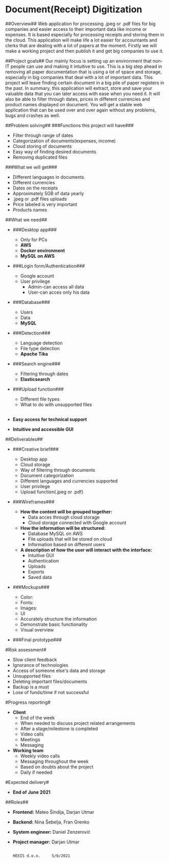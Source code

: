 # Document(Receipt) Digitization #
##Overview##
Web application for processing .jpeg or .pdf files for big companies and easier access to their important data like income or expenses. It is based especially for processing receipts and storing them in the cloud. This application will make life a lot easier for accountants and clerks that are dealing with a lot of papers at the moment. Firstly we will make a working project and then publish it and get big companies to use it.

##Project goals##
Our mainly focus is setting up an environment that non-IT people can use and making it intuitive to use. This is a big step ahead in removing all paper documentation that is using a lot of space and storage, especially in big companies that deal with a lot of important data. This project will leave finding certain document in a big pile of paper registers in the past. In summary, this application will extract, store and save your valuable data that you can later access with ease when you need it. It will also be able to filter through dates, prices in different currencies and product names displayed on document. You will get a stable web application that can be used over and over again without any problems, bugs and crashes as well. 

##Problem solving##
###Functions this project will have###
- Filter through range of dates
- Categorization of documents(expenses, income)
- Cloud storing of documents
- Easy way of finding desired documents
- Removing duplicated files 

###What we will get###
- Different languages in documents
- Different currencies
- Dates on the receipts
- Approximately 5GB of data yearly
- .jpeg or .pdf files uploads
- Price labeled is very important
- Products names

##What we need##
- ###Desktop app###
	- Only for PCs
	- **AWS**
	- **Docker environment**
	- **MySQL on AWS**
- ###Login form/Authentication###
	- Google account
	- User privilege
		- Admin-can access all data
		- User-can acces only his data 
- ###Database###
	- Users
	- Data
	- **MySQL**

- ###Detection###
	- Language detection
	- File type detection
	- **Apache Tika**  

- ###Search engine###
	- Filtering through dates
	- **Elasticsearch**

- ###Upload function###
	- Different file types
	- What to do with unsupported files
	##
- **Easy access for technical support**
- **Intuitive and accessible GUI**

##Deliverables##
- ###Creative brief###
	- Desktop app
	- Cloud storage
	- Way of filtering through documents
	- Document categorization
	- Different languages and currencies supported
	- User privilege
	- Upload function(.jpeg or .pdf)

- ###Wireframes###
	- **How the content will be grouped together:**
		- Data acces through cloud storage
		- Cloud storage connected with Google account
    - **How the information will be structured:**
	    - Database MySQL on AWS
	    - File uploads that will be stored on cloud
	    - Information based on different users
    - **A description of how the user will interact with the interface:**
	    - Intuitive GUI
	    - Authentication
	    - Uploads
	    - Exports
	    - Saved data

- ###Mockups###
	- Color:
	- Fonts:
	- Images:
	- UI
	- Accurately structure the information
	- Demonstrate basic functionality
	- Visual overview

- ###Final prototype###


#Risk assessment#
- Slow client feedback
- Ignorance of technologies
- Access of someone else's data and storage
- Unsupported files
- Deleting important files/documents
- Backup is a must
- Lose of funds/time if not successful

#Progress reporting#
- **Client**
	- End of the week
	- When needed to discuss project related arrangements
	- After a stage/milestone is completed
	- Video calls
	- Meetings
	- Messaging
- **Working team**
	- Weekly video calls
	- Messaging throughout the week
	- Based on doubts about the project
	- Daily if needed

#Expected delivery#
- **End of June 2021**

##Roles##
- **Frontend:** Mateo Šindija, Darjan Utmar
- **Backend:** Nina Šebelja, Fran Grenko 
- **System engineer:** Daniel Zenzerović
- **Project manager:** Darjan Utmar


																								HEXIS d.o.o.	 5/6/2021 

